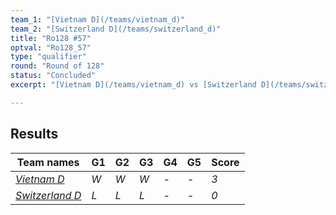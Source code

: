 ```yaml
---
team_1: "[Vietnam D](/teams/vietnam_d)"
team_2: "[Switzerland D](/teams/switzerland_d)"
title: "Ro128 #57"
optval: "Ro128_57"
type: "qualifier"
round: "Round of 128"
status: "Concluded"
excerpt: "[Vietnam D](/teams/vietnam_d) vs [Switzerland D](/teams/switzerland_d)"

---
```

## Results

| Team names | G1 | G2 | G3 | G4 | G5 | Score |
| -- | -- | -- | -- | -- | -- | -- |
| *[Vietnam D](/teams/vietnam_d)* | *W* | *W* | *W* | *-* | *-* | *3* |
| *[Switzerland D](/teams/switzerland_d)* | *L* | *L* | *L* | *-* | *-* | *0* |
